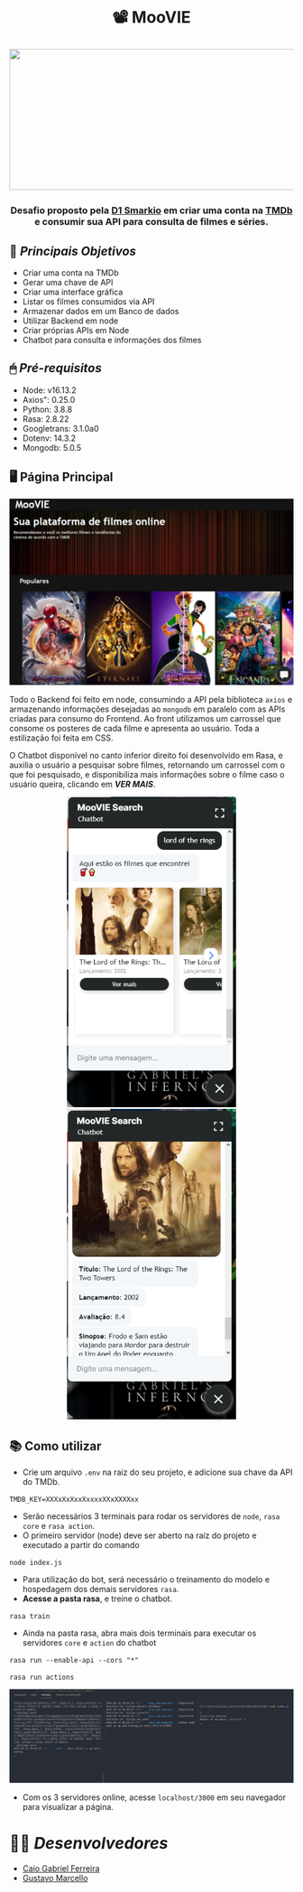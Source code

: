 # <p align=center>📽 MooVIE</p>
<img src="https://cdn.wallpapersafari.com/38/39/mebcYL.jpg" style="width:1000px;height:250px;"/>

### <p align=center>Desafio proposto pela [D1 Smarkio](https://www.smarkio.com.br/) em criar uma conta na [TMDb](https://www.themoviedb.org/?language=pt-BR/) e consumir sua API para consulta de filmes e séries.
</p>

## 📌 ***Principais Objetivos***
- Criar uma conta na TMDb
- Gerar uma chave de API
- Criar uma interface gráfica
- Listar os filmes consumidos via API
- Armazenar dados em um Banco de dados
- Utilizar Backend em node
- Criar próprias APIs em Node
- Chatbot para consulta e informações dos filmes

## 🖱 ***Pré-requisitos***
- Node: v16.13.2
- Axios": 0.25.0
- Python: 3.8.8
- Rasa: 2.8.22
- Googletrans: 3.1.0a0
- Dotenv: 14.3.2
- Mongodb: 5.0.5

## 🖥 Página Principal
<img src="https://github.com/GustavoMarcello/DesafioD1/blob/main/src/img/MooVIE.png"/>

Todo o Backend foi feito em node, consumindo a API pela biblioteca `axios` e armazenando informações desejadas ao `mongodb` em paralelo com as APIs criadas para consumo do Frontend.
Ao front utilizamos um carrossel que consome os posteres de cada filme e apresenta ao usuário. Toda a estilização foi feita em CSS.

O Chatbot disponível no canto inferior direito foi desenvolvido em Rasa, e auxilia o usuário a pesquisar sobre filmes, retornando um carrossel com o que foi pesquisado, e disponibiliza mais informações sobre o filme caso o usuário queira, clicando em ***VER MAIS***.

<div align=center><img src="https://github.com/GustavoMarcello/DesafioD1/blob/main/src/img/Chatbot%201%20MooVIE.png" style="width:300px;height:550px;"/>  <img src="https://github.com/GustavoMarcello/DesafioD1/blob/main/src/img/Chatbot%202%20MooVIE.png" style="width:300px;height:550px;"/></div>


## 📚 Como utilizar
- Crie um arquivo `.env` na raiz do seu projeto, e adicione sua chave da API do TMDb.
```
TMDB_KEY=XXXxXxXxxXxxxxXXxXXXXxx
```
- Serão necessários 3 terminais para rodar os servidores de `node`, `rasa core` e `rasa action`.
- O primeiro servidor (node) deve ser aberto na raíz do projeto e executado a partir do comando
```
node index.js
```
- Para utilização do bot, será necessário o treinamento do modelo e hospedagem dos demais servidores `rasa`.
- **Acesse a pasta rasa**, e treine o chatbot.
```
rasa train
```
- Ainda na pasta rasa, abra mais dois terminais para executar os servidores `core` e `action` do chatbot
```
rasa run --enable-api --cors "*"
```
```
rasa run actions
```
<img src="https://github.com/GustavoMarcello/DesafioD1/blob/main/src/img/terminal%20MooVIE.png"/>

- Com os 3 servidores online, acesse `localhost/3000` em seu navegador para visualizar a página.

# 👨‍💻 ***Desenvolvedores***
- [Caio Gabriel Ferreira](https://www.linkedin.com/in/caio-gferreira/)
- [Gustavo Marcello](https://www.linkedin.com/in/gustavo-goetze-marcello-66275715a/)
